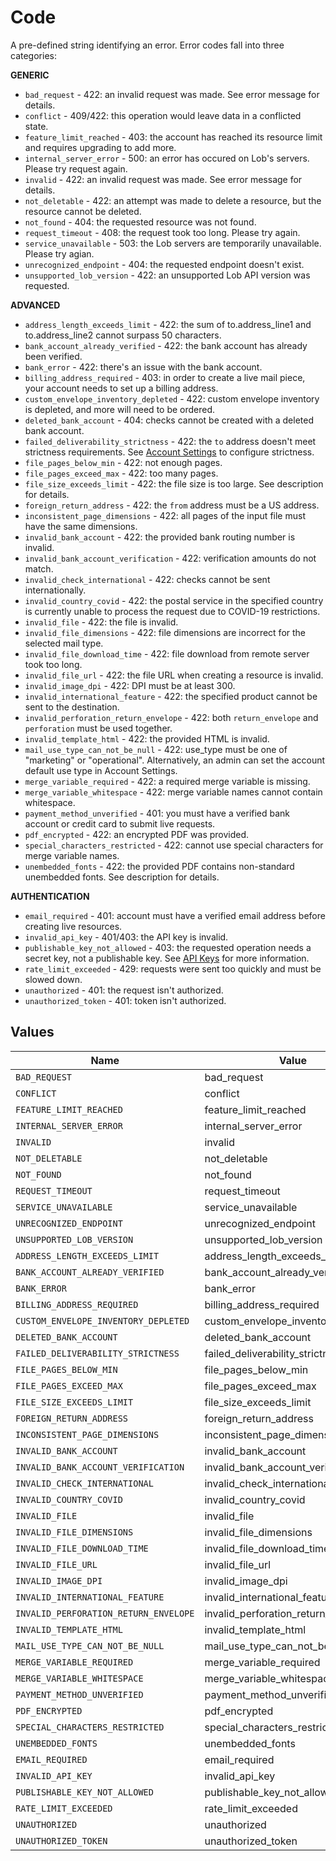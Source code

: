 # Code

A pre-defined string identifying an error. Error codes fall into three categories:

**GENERIC**
* `bad_request` - 422: an invalid request was made. See error message for details.
* `conflict` - 409/422: this operation would leave data in a conflicted state.
* `feature_limit_reached` - 403: the account has reached its resource limit and requires upgrading to add more.
* `internal_server_error` - 500: an error has occured on Lob's servers. Please try request again.
* `invalid` - 422: an invalid request was made. See error message for details.
* `not_deletable` - 422: an attempt was made to delete a resource, but the resource cannot be deleted.
* `not_found` - 404: the requested resource was not found.
* `request_timeout` - 408: the request took too long. Please try again.
* `service_unavailable` - 503: the Lob servers are temporarily unavailable. Please try agian.
* `unrecognized_endpoint` - 404: the requested endpoint doesn't exist.
* `unsupported_lob_version` - 422: an unsupported Lob API version was requested.

**ADVANCED**
* `address_length_exceeds_limit` - 422: the sum of to.address_line1 and to.address_line2 cannot surpass 50 characters.
* `bank_account_already_verified` - 422: the bank account has already been verified.
* `bank_error` - 422: there's an issue with the bank account.
* `billing_address_required` - 403: in order to create a live mail piece, your account needs to set up a billing address.
* `custom_envelope_inventory_depleted` - 422: custom envelope inventory is depleted, and more will need to be ordered.
* `deleted_bank_account` - 404: checks cannot be created with a deleted bank account.
* `failed_deliverability_strictness` - 422: the `to` address doesn't meet strictness requirements. See <a href="https://dashboard.lob.com/#/settings/account" target="_blank">Account Settings</a> to configure strictness.
* `file_pages_below_min` - 422: not enough pages.
* `file_pages_exceed_max` - 422: too many pages.
* `file_size_exceeds_limit` - 422: the file size is too large. See description for details.
* `foreign_return_address` - 422: the `from` address must be a US address.
* `inconsistent_page_dimensions` - 422: all pages of the input file must have the same dimensions.
* `invalid_bank_account` - 422: the provided bank routing number is invalid.
* `invalid_bank_account_verification` - 422: verification amounts do not match.
* `invalid_check_international` - 422: checks cannot be sent internationally.
* `invalid_country_covid` - 422: the postal service in the specified country is currently unable to process the request due to COVID-19 restrictions.
* `invalid_file` - 422: the file is invalid.
* `invalid_file_dimensions` - 422: file dimensions are incorrect for the selected mail type.
* `invalid_file_download_time` - 422: file download from remote server took too long.
* `invalid_file_url` - 422: the file URL when creating a resource is invalid.
* `invalid_image_dpi` - 422: DPI must be at least 300.
* `invalid_international_feature` - 422: the specified product cannot be sent to the destination.
* `invalid_perforation_return_envelope` - 422: both `return_envelope` and `perforation` must be used together.
* `invalid_template_html` - 422: the provided HTML is invalid.
* `mail_use_type_can_not_be_null` - 422: use_type must be one of "marketing" or "operational". Alternatively, an admin can set the account default use type in Account Settings.
* `merge_variable_required` - 422: a required merge variable is missing.
* `merge_variable_whitespace` - 422: merge variable names cannot contain whitespace.
* `payment_method_unverified` - 401: you must have a verified bank account or credit card to submit live requests.
* `pdf_encrypted` - 422: an encrypted PDF was provided.
* `special_characters_restricted` - 422: cannot use special characters for merge variable names.
* `unembedded_fonts` - 422: the provided PDF contains non-standard unembedded fonts. See description for details.

**AUTHENTICATION**
* `email_required` - 401: account must have a verified email address before creating live resources.
* `invalid_api_key` - 401/403: the API key is invalid.
* `publishable_key_not_allowed` - 403: the requested operation needs a secret key, not a publishable key. See [API Keys](#section/API-Keys) for more information.
* `rate_limit_exceeded` - 429: requests were sent too quickly and must be slowed down.
* `unauthorized` - 401: the request isn't authorized.
* `unauthorized_token` - 401: token isn't authorized.



## Values

| Name                                  | Value                                 |
| ------------------------------------- | ------------------------------------- |
| `BAD_REQUEST`                         | bad_request                           |
| `CONFLICT`                            | conflict                              |
| `FEATURE_LIMIT_REACHED`               | feature_limit_reached                 |
| `INTERNAL_SERVER_ERROR`               | internal_server_error                 |
| `INVALID`                             | invalid                               |
| `NOT_DELETABLE`                       | not_deletable                         |
| `NOT_FOUND`                           | not_found                             |
| `REQUEST_TIMEOUT`                     | request_timeout                       |
| `SERVICE_UNAVAILABLE`                 | service_unavailable                   |
| `UNRECOGNIZED_ENDPOINT`               | unrecognized_endpoint                 |
| `UNSUPPORTED_LOB_VERSION`             | unsupported_lob_version               |
| `ADDRESS_LENGTH_EXCEEDS_LIMIT`        | address_length_exceeds_limit          |
| `BANK_ACCOUNT_ALREADY_VERIFIED`       | bank_account_already_verified         |
| `BANK_ERROR`                          | bank_error                            |
| `BILLING_ADDRESS_REQUIRED`            | billing_address_required              |
| `CUSTOM_ENVELOPE_INVENTORY_DEPLETED`  | custom_envelope_inventory_depleted    |
| `DELETED_BANK_ACCOUNT`                | deleted_bank_account                  |
| `FAILED_DELIVERABILITY_STRICTNESS`    | failed_deliverability_strictness      |
| `FILE_PAGES_BELOW_MIN`                | file_pages_below_min                  |
| `FILE_PAGES_EXCEED_MAX`               | file_pages_exceed_max                 |
| `FILE_SIZE_EXCEEDS_LIMIT`             | file_size_exceeds_limit               |
| `FOREIGN_RETURN_ADDRESS`              | foreign_return_address                |
| `INCONSISTENT_PAGE_DIMENSIONS`        | inconsistent_page_dimensions          |
| `INVALID_BANK_ACCOUNT`                | invalid_bank_account                  |
| `INVALID_BANK_ACCOUNT_VERIFICATION`   | invalid_bank_account_verification     |
| `INVALID_CHECK_INTERNATIONAL`         | invalid_check_international           |
| `INVALID_COUNTRY_COVID`               | invalid_country_covid                 |
| `INVALID_FILE`                        | invalid_file                          |
| `INVALID_FILE_DIMENSIONS`             | invalid_file_dimensions               |
| `INVALID_FILE_DOWNLOAD_TIME`          | invalid_file_download_time            |
| `INVALID_FILE_URL`                    | invalid_file_url                      |
| `INVALID_IMAGE_DPI`                   | invalid_image_dpi                     |
| `INVALID_INTERNATIONAL_FEATURE`       | invalid_international_feature         |
| `INVALID_PERFORATION_RETURN_ENVELOPE` | invalid_perforation_return_envelope   |
| `INVALID_TEMPLATE_HTML`               | invalid_template_html                 |
| `MAIL_USE_TYPE_CAN_NOT_BE_NULL`       | mail_use_type_can_not_be_null         |
| `MERGE_VARIABLE_REQUIRED`             | merge_variable_required               |
| `MERGE_VARIABLE_WHITESPACE`           | merge_variable_whitespace             |
| `PAYMENT_METHOD_UNVERIFIED`           | payment_method_unverified             |
| `PDF_ENCRYPTED`                       | pdf_encrypted                         |
| `SPECIAL_CHARACTERS_RESTRICTED`       | special_characters_restricted         |
| `UNEMBEDDED_FONTS`                    | unembedded_fonts                      |
| `EMAIL_REQUIRED`                      | email_required                        |
| `INVALID_API_KEY`                     | invalid_api_key                       |
| `PUBLISHABLE_KEY_NOT_ALLOWED`         | publishable_key_not_allowed           |
| `RATE_LIMIT_EXCEEDED`                 | rate_limit_exceeded                   |
| `UNAUTHORIZED`                        | unauthorized                          |
| `UNAUTHORIZED_TOKEN`                  | unauthorized_token                    |